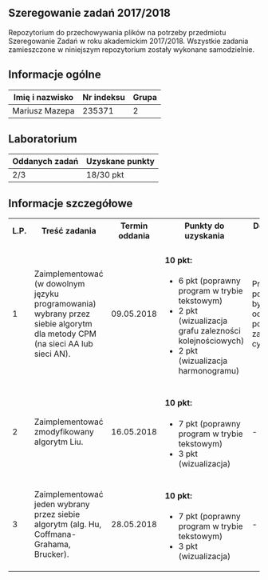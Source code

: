 
## Szeregowanie zadań 2017/2018

Repozytorium do przechowywania plików na potrzeby przedmiotu Szeregowanie Zadań w roku akademickim 2017/2018. Wszystkie zadania zamieszczone w niniejszym repozytorium zostały wykonane samodzielnie.

## Informacje ogólne

| Imię i nazwisko | Nr indeksu | Grupa |
|-----------------|------------|-------|
| Mariusz Mazepa  | 235371     | 2     |

## Laboratorium

| Oddanych zadań | Uzyskane punkty |
|----------------|-----------------|
| 2/3            | 18/30 pkt       |

## Informacje szczegółowe

<table>
	<tr>
      <th>L.P.</th>
      <th>Treść zadania</th>
      <th>Termin oddania</th>
      <th>Punkty do uzyskania</th>
      <th>Dodatkowe uwagi</th>
      <th>Uzyskane punkty</th>
	</tr>
    <tr>
      <td>1</td>
      <td>
        Zaimplementować (w dowolnym języku programowania) wybrany
        przez siebie algorytm dla metody CPM (na sieci AA lub sieci AN).
      </td>
      <td>09.05.2018</td>
      <td>
        <h4>10 pkt:</h4>
		    <ul>
          <li>6 pkt (poprawny program w trybie tekstowym)</li>
          <li>2 pkt (wizualizacja grafu zalezności kolejnościowych)</li>
          <li>2 pkt (wizualizacja harmonogramu)</li>
        </ul>
      </td>
      <td>Program powinien być odporny na podawanie zależności cyklicznych.</td>
      <td>8/10 pkt</td>
    </tr>
    <tr>
      <td>2</td>
      <td>
        Zaimplementować zmodyfikowany algorytm Liu.
      </td>
      <td>16.05.2018</td>
      <td>
        <h4>10 pkt:</h4>
        <ul>
          <li>7 pkt (poprawny program w trybie tekstowym)</li>
          <li>3 pkt (wizualizacja)</li>
        </ul>
      </td>
      <td>-</td>
      <td>10/10 pkt</td>
    </tr>
    <tr>
      <td>3</td>
      <td>
        Zaimplementować jeden wybrany przez siebie algorytm (alg. Hu, Coffmana-Grahama, Brucker).
      </td>
      <td>28.05.2018</td>
      <td>
        <h4>10 pkt:</h4>
        <ul>
          <li>7 pkt (poprawny program w trybie tekstowym)</li>
          <li>3 pkt (wizualizacja)</li>
        </ul>
      </td>
      <td>-</td>
      <td></td>
    </tr>
</table>

